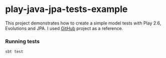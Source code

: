 # play-java-jpa-tests-example

This project demonstrates how to create a simple model tests with Play 2.6, Evolutions and JPA. I used [GitHub](https://github.com/playframework/play-java-jpa-example) project as a reference.

### Running tests
`sbt test`
